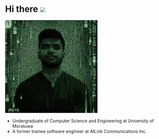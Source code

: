 # Hi there <img src="https://github.com/TheDudeThatCode/TheDudeThatCode/blob/master/Assets/Hi.gif" width="29px">


![](Glitch1.gif)

- Undergraduate of Computer Science and Engineering at University of Moratuwa 
- A former trainee software engineer at AtLink Communications Inc.


